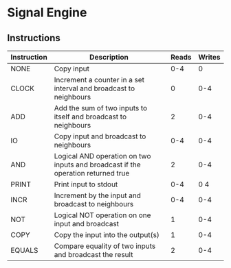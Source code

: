 # Signal Engine

## Instructions

| Instruction | Description                                                                      | Reads  | Writes |
| ----------- | -------------------------------------------------------------------------------- | ------ | ------ |
| NONE        | Copy input                                                                       | 0-4    | 0      |
| CLOCK       | Increment a counter in a set interval and broadcast to neighbours                | 0      | 0-4    |
| ADD         | Add the sum of two inputs to itself and broadcast to neighbours                  | 2      | 0-4    |
| IO          | Copy input and broadcast to neighbours                                           | 0-4    | 0-4    |
| AND         | Logical AND operation on two inputs and broadcast if the operation returned true | 2      | 0-4    |
| PRINT       | Print input to stdout                                                            | 0-4    | 0 4    |
| INCR        | Increment by the input and broadcast to neighbours                               | 0-4    | 0-4    |
| NOT         | Logical NOT operation on one input and broadcast                                 | 1      | 0-4    |
| COPY        | Copy the input into the output(s)                                                | 1      | 0-4    |
| EQUALS      | Compare equality of two inputs and broadcast the result                          | 2      | 0-4    |
